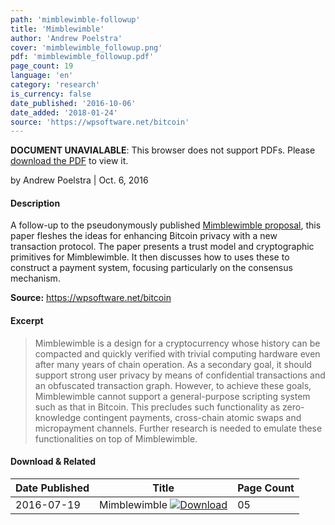 ```yaml
---
path: 'mimblewimble-followup'
title: 'Mimblewimble'
author: 'Andrew Poelstra'
cover: 'mimblewimble_followup.png'
pdf: 'mimblewimble_followup.pdf'
page_count: 19
language: 'en'
category: 'research'
is_currency: false
date_published: '2016-10-06'
date_added: '2018-01-24'
source: 'https://wpsoftware.net/bitcoin'
---
```


<object class="pdf_embed" data="/assets/pdf/mimblewimble_followup.pdf" type="application/pdf" width="100%" height="100%">
   <p><b>DOCUMENT UNAVIALABLE</b>: This browser does not support PDFs. Please <a href="/assets/pdf/mimblewimble_followup.pdf">download the PDF</a> to view it.</p>
</object>

by Andrew Poelstra | Oct. 6, 2016

#### Description
A follow-up to the pseudonymously published [Mimblewimble proposal](/mimblewimble), this paper fleshes the ideas for enhancing Bitcoin privacy with a new transaction protocol. The paper presents a trust model and cryptographic primitives for Mimblewimble. It then discusses how to uses these to construct a payment system, focusing particularly on the consensus mechanism.

**Source:** https://wpsoftware.net/bitcoin

#### Excerpt
> Mimblewimble is a design for a cryptocurrency whose history can be compacted and quickly verified with trivial computing hardware even after many years of chain operation. As a secondary goal, it should support strong user privacy by means of confidential transactions and an obfuscated transaction graph. However, to achieve these goals, Mimblewimble cannot support a general-purpose scripting system such as that in Bitcoin. This precludes such functionality as zero-knowledge contingent payments, cross-chain atomic swaps and micropayment channels. Further research is needed to emulate these functionalities on top of Mimblewimble.

#### Download & Related
Date Published | Title                                                                          | Page Count
---------------|--------------------------------------------------------------------------------|------------
2016-07-19     | Mimblewimble [![Download](/assets/download_cloud.svg)](/assets/pdf/mimblewimble.pdf)  | 05
